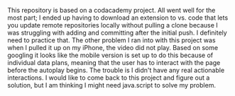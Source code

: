 This repository is based on a codacademy project. All went well for the most part; I ended up having to download an extension to vs. code that lets you update remote repositories locally without pulling a clone because I was struggling with adding and committing after the initial push. I definitely need to practice that. The other problem I ran into with this project was when I pulled it up on my iPhone, the video did not play. Based on some googling it looks like the mobile version is set up to do this because of individual data plans, meaning that the user has to interact with the page before the autoplay begins. The trouble is I didn't have any real actionable interactions. I would like to come back to this project and figure out a solution, but I am thinking I might need java.script to solve my problem. 
